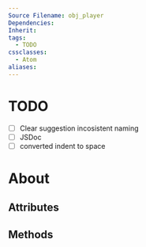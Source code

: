 ```yaml
---
Source Filename: obj_player
Dependencies: 
Inherit: 
tags:
  - TODO
cssclasses:
  - Atom
aliases:
---
```

# TODO
- [ ] Clear suggestion incosistent naming
- [ ] JSDoc
- [ ] converted indent to space
# About

## Attributes

## Methods
